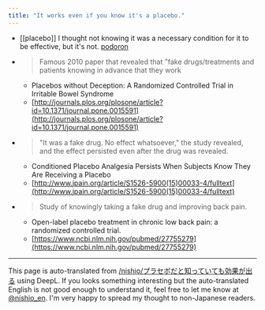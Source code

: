 ```yaml
---
title: "It works even if you know it's a placebo."
---
```


- [[placebo]] I thought not knowing it was a necessary condition for it to be effective, but it's not.
[podoron](https://twitter.com/podoron/status/957596618970185728)
- > Famous 2010 paper that revealed that "fake drugs/treatments and patients knowing in advance that they work
    - Placebos without Deception: A Randomized Controlled Trial in Irritable Bowel Syndrome
    - [http://journals.plos.org/plosone/article?id=10.1371/journal.pone.0015591](http://journals.plos.org/plosone/article?id=10.1371/journal.pone.0015591)
- >  "It was a fake drug. No effect whatsoever," the study revealed, and the effect persisted even after the drug was revealed.
    - Conditioned Placebo Analgesia Persists When Subjects Know They Are Receiving a Placebo
    - [http://www.jpain.org/article/S1526-5900(15)00033-4/fulltext](http://www.jpain.org/article/S1526-5900(15)00033-4/fulltext)
- > Study of knowingly taking a fake drug and improving back pain.
    - Open-label placebo treatment in chronic low back pain: a randomized controlled trial.
    - [https://www.ncbi.nlm.nih.gov/pubmed/27755279](https://www.ncbi.nlm.nih.gov/pubmed/27755279)

---
This page is auto-translated from [/nishio/プラセボだと知っていても効果が出る](https://scrapbox.io/nishio/プラセボだと知っていても効果が出る) using DeepL. If you looks something interesting but the auto-translated English is not good enough to understand it, feel free to let me know at [@nishio_en](https://twitter.com/nishio_en). I'm very happy to spread my thought to non-Japanese readers.